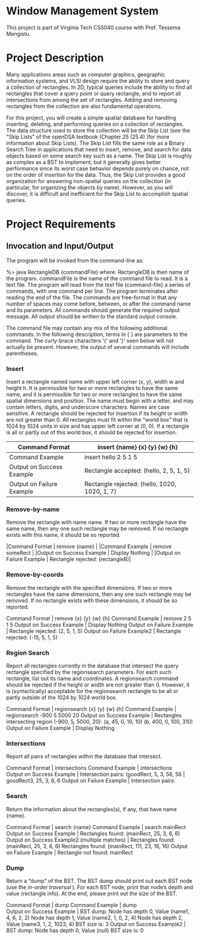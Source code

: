 # Window Management System
This project is part of Virginia Tech CS5040 course with Prof. Tessema Mengistu.

# Project Description
Many applications areas such as computer graphics, geographic information systems, and VLSI design require the ability to store and query a collection of rectangles. In 2D, typical queries include the ability to find all rectangles that cover a query point or query rectangle, and to report all intersections from among the set of rectangles. Adding and removing rectangles from the collection are also fundamental operations.

For this project, you will create a simple spatial database for handling inserting, deleting, and performing queries on a collection of rectangles. The data structure used to store the collection will be the Skip List (see the "Skip Lists" of the openDSA textbook (Chapter 25 (25.4) )for more information about Skip Lists). The Skip List fills the same role as a Binary Search Tree in applications that need to insert, remove, and search for data objects based on some search key such as a name. The Skip List is roughly as complex as a BST to implement, but it generally gives better performance since its worst case behavior depends purely on chance, not on the order of insertion for the data. Thus, the Skip List provides a good organization for answering non-spatial queries on the collection (in particular, for organizing the objects by name). However, as you will discover, it is difficult and inefficient for the Skip List to accomplish spatial queries.

# Project Requirements
## Invocation and Input/Output

The program will be invoked from the command-line as:

   %> java RectangleDB {commandFile}
where:  RectangleDB is then name of the program. commandFile is the name of the command file to read.  It is a text file. 
The program will read from the text file {command-file} a series of commands, with one command per line. The program terminates after reading the end of the file. The commands are free-format in that any number of spaces may come before, between, or after the command name and its parameters. All commands should generate the required output message. All output should be written to the standard output console.

The command file may contain any mix of the following additional commands. In the following description, terms in { } are parameters to the command.  The curly-brace characters '{' and '}' seen below will not actually be present. However, the output of several commands will include parentheses.

### Insert
Insert a rectangle named name with upper left corner (x, y), width w and height h. It is permissible for two or more rectangles to have the same name, and it is permissible for two or more rectangles to have the same spatial dimensions and position. The name must begin with a letter, and may contain letters, digits, and underscore characters. Names are case sensitive. A rectangle should be rejected for insertion if its height or width are not greater than 0. All rectangles must fit within the “world box” that is 1024 by 1024 units in size and has upper left corner at (0, 0). If a rectangle is all or partly out of this world box, it should be rejected for insertion.

| Command Format 	| insert {name} {x} {y} {w} {h} 	|
|---	|---	|
| Command Example 	| insert hello 2 5 1 5 	|
| Output on Success Example 	| Rectangle accepted: (hello, 2, 5, 1, 5) 	|
| Output on Failure Example 	| Rectangle rejected: (hello, 1020, 1020, 1, 7) 	|

### Remove-by-name
Remove the rectangle with name name. If two or more rectangle have the same name, then any one such rectangle may be removed. If no rectangle exists with this name, it should be so reported.

|Command Format	         | remove {name}   |
|Command Example	         | remove someRect |
|Output on Success Example | Display Nothing |
|Output on Failure Example	| Rectangle rejected: (rectangleB)|

### Remove-by-coords
Remove the rectangle with the specified dimensions. If two or more rectangles have the same dimensions, then any one such rectangle may be removed. If no rectangle exists with these dimensions, it should be so reported.

Command Format	            | remove {x} {y} {w} {h}
Command Example	         | remove   2  5  1     5
Output on Success Example  | Display Nothing 
Output on Failure Example	| Rectangle rejected: (2, 5, 1, 5)
Output on Failure Example2	| Rectangle rejected: (-15, 5, 1, 5)

### Region Search
Report all rectangles currently in the database that intersect the query rectangle specified by the regionsearch parameters. For each such rectangle, list out its name and coordinates. A regionsearch command should be rejected if the height or width are not greater than 0. However, it is (syntactically) acceptable for the regionsearch rectangle to be all or partly outside of the 1024 by 1024 world box.

Command Format	           | regionsearch {x} {y} {w} {h}
Command Example	        | regionsearch  -900 5 5000 20
Output on Success Example | 	Rectangles intersecting region (-900, 5, 5000, 20):
                              (a, 45, 0, 10, 10)
                              (b, 400, 0, 100, 310)
Output on Failure Example | Display Nothing 

### Intersections
Report all pairs of rectangles within the database that intersect.

Command Format             | intersections
Command Example	         | intersections     
Output on Success Example	| Intersection pairs:
                             (goodRect, 5, 3, 56, 56 | goodRect3, 25, 3, 6, 6
Output on Failure Example	| Intersection pairs:

### Search
Return the information about the rectangles(s), if any, that have name {name}.

Command Format	                                | search {name}
Command Example	                             | search   mainRect
Output on Success Example	                    | Rectangles found: (mainRect, 25, 3, 6, 6)
Output on Success Example2 (multiple matches)  | Rectangles found: (mainRect, 25, 3, 6, 6)
                                                 Rectangles found: (mainRect, 111, 23, 16, 16)
Output on Failure Example	                    | Rectangle not found: mainRect

### Dump
Return a “dump” of the BST. The BST dump should print out each BST node (use the *in-order traversal* ). For each BST node, print that node’s depth and value (rectangle info). At the end, please print out the size of the BST.

Command Format	             | dump
Command Example	          | dump    
Output on Success Example   | BST dump:
                              Node has depth 0, Value (name1, 4, 6, 2, 2)
                              Node has depth 1, Value (name2, 1, 0, 2, 4)
                              Node has depth 2, Value (name3, 1, 2, 1023, 4)
                              BST size is: 3
Output on Success Example2 |  BST dump:
                              Node has depth 0, Value (null)
                              BST size is: 0
                              
